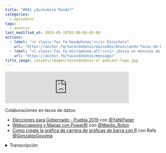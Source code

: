 ```yaml
---
title: "#001 ¿Quihubole Mundo?"
categories:
  - episodios
tags:
  - anuncio
last_modified_at: 2019-09-10T05:00:00-05:00
actions:
  - label: "<i class='fas fa-headphones'></i> Escúchalo"
    url: "https://anchor.fm/tacosdedatos/episodes/Anunciando-Tacos-de-Datos--el-podcast-e53gep/a-alpc7n"
  - label: "<i class='fas fa-microphone-alt'></i> ¡Envía un mensaje de voz!"
    url: "https://anchor.fm/tacosdedatos/message/"
title_image: /assets/images/tacosdedatos-el-podcast-logo.jpg
---
```


<iframe src="https://anchor.fm/tacosdedatos/embed/episodes/Quihubole-Mundo-e59bo4" height="102px" width="400px" frameborder="0" scrolling="no"></iframe>

Colaboraciones en tacos de datos:
* [Elecciones para Gobernado - Puebla 2019](https://tacosdedatos.com/elecciones-puebla-2019) con [@YaNiPaper](https://Twitter.com/YaNiPaper)
* [Webscrapping y Mapas con PowerBI](https://tacosdedatos.com/webscrapping-y-mapas-con-powerbi) con [@Manlio_Rolon](https://Twitter.com/Manlio_Rolon)
* [Como create la gráfica de carrera de gráficas de barra con R](https://tacosdedatos.com/como-hacer-carrera-de-barras-en-r) con Rafa [@GonzalezGouveia](https://Twitter.com/GonzalezGouveia)

<details>
    <summary> Transcripción </summary>

    Bienvenidas sean todas las personas y mascotas que nos sintonizan a esto que llamamos Tacos de Datos, el podcast. *papa papa papa paw*

    El podcast que habla de datos, de producir datos, de recolectar datos, de visualizar datos, de datos light, de datos al pastor, de datos con todo para llevar, de datos feministas, de datos socialmente responsables, de datos gluten free, de datos abiertos, de datos inclusivos...
<br>
    Pero antes de comenzar, quisiera presentarme porque lo más problable es que sea mi voz la que más escuchemos en este podcast y por cuestiones de seguridad personal nadie debería tener a un extraño hablando tan cerca de sus oídos

    Así que en este episodio contestaremos las 5 preguntas más básicas que existen: ¿Qué? ¿Cómo? ¿Cuándo? ¿Dónde? Y ¿Por qué?
<br>
    QUE ES TACOS DE DATOS
<br>
    Tacos de datos, el sitio web, es un espacio en la red donde uno puede aprender y enseñar sobre el análisis y la visualización de datos. Hasta el dia de hoy hemos tenido varias colaboraciones con varias personas en España, México, y aqui en California. Agregaremos enlaces a sus colaboraciones en las notas de este episodio y en tacosdedatos.fm. Han aportado tutoriales y artículos analizando y visualizando distintos datos o criticando de una manera constructiva visualizaciones de datos. 
    Pero más que un sitio en la red, tacos de datos es, la comunidad entera - es todas las personas que están oyendo este podcast y que nos siguen en las redes y participan en las rifas y comparten recursos en twitter y en el slack. 
<br>
    Cada vez que alguien me envia alguna pregunta y me etiqueta en twitter y la retuiteo - hay muchas personas de distintos niveles de experiencia apoyando y contestando dudas. Todas y todos han sido increíblemente generosos con su tiempo y sus recursos así que todos somos tacos de datos. Tacos de datos es esta comunidad. Todos nosotros, un taco solo. Un taco enorme, de datos y de personas.
<br>
    Tacos de datos el podcast es esto que estan escuchando - es lo mismo pero en versión auditiva. Y cada dos semanas - espero - compartiremos un episodio hablando sobre algún tema sobre el análisis y/o visualización de datos.
<br>
    COMO
<br>
    ¿Cómo encontrarnos? 
<br>
    En todas las redes sociales somos @tacosdedatos - en twitter, en instagram, en facebook. En el internet somos tacosdedatos.com - el sitio del podcast es tacosdedatos.fm
<br>
    ¿Cómo colaborar? 
<br>
    Si tienes hasta la mas minima curiosidad de como podrías publicar algún tutorial o un blog o alguna critica constructiva de alguna visualización que hayas encontrado y la quieres en tacosdedatos.com, envianos un correo electrónico a propuestas@tacosdedatos.com. 
<br>
    Es increíblemente sencillo. Después de enviar el correo discutimos un poco sobre tu idea, cual es el punto principal, que aprenderán quienes lo lean etc, etc. Nos mandas el texto y tu info, redes sociales, una foto de perfil una de fondo para tener bien chulo tu perfil de autora en tacosdedatos y pum apareces en el internet.
<br>
    ¿Cómo hice tacosdedatos?
<br>
    El codigo esta en github - puedes visitar github.com/tacos-de-datos para ver el código. Es una plantilla de jekyll, lo desplegamos con netlify. Es súper facil y gratis, todo esto es gratis. Lo único que pagué fue el dominio - doce dólares en google domains
<br>
    ¿Cómo grabo el podcast?
<br>
    Utilizó la plataforma Anchor la cual te da un montón de herramientas para grabar y distribuir tu podcast - oh mira qué coincidencia tenemos un pequeño comercial de Anchor donde puedes aprender más de sus servicios.
<br>
    CUANDO
<br>
    ¿Cuándo salgo por el pan? Jajaja no cierto - ¿cuándo sales por unas mante conchas?
    En que mundo vivimos en el que tenemos mante conchas. Yo creí que para el 2020 tendríamos carros que vuelan y estaríamos en marte pero solo tenemos mante conchas y el constante miedo al fin del mundo, chale.
<br>
    Oh ¿Cuándo comenzó tacos de datos? Tacos de datos apareció por primera vez en el internet en febrero del 2019.
<br>
    ¿Cuándo comenzó este podcast? Pos cuando crees - este es el primer episodio.
<br>
    Por cierto si estás escuchando este en el año 2029 búscame y te invito un café - la palabra secreta es datos al pastor.
<br>
    DONDE
<br>
    Tacos de datos existe en esta dimensión extraña llamada el internet - es un lugar donde las reglas del espacio y tiempo se doblan y todo sucede al mismo tiempo y nunca a la vez - es un lugar aterrador, la verdad .
<br>
    Ah yo. Yo, Sergio Sanchez Zavala aka @ChekosWH o @tacosdedatos - obviamente - Yo me encuentro en la Bahía de San Francisco, California. Soy originario de Tijuana, Baja California, México que tal vez conozcan por nuestra breve aparición en el episodio de tacos de carne asada Taco Chronicles de Netflix o por nuestro alto índice de violencia y homicidios PERO ahora me encuentro en la Bahia - trabajo en San Francisco como investigador de política pública de educación en California. Investigo temas de colegios comunitarios - los california community colleges -, temas de migración y temas de movilidad económica.
<br>
    POR QUE
<br>
    Todo comenzó por allá por el 2004, <br>
    yo era un novato cargando rap en mi aparato.
<br>
    Ah no ese es el Santa jaja
<br>
    este podcast en específico nace cuando José Manuel - uno de los seguidores de tacos de datos en Twitter mandó un tuit “@tacosdedatos y si te armas un podcasts?”
    Y yo lo retuitée diciendo que quien se inscribirá si hiciera un podcast y tuvo una recepción muy positiva así que aquí me tienen jaja ese es el “porqué” más sencillo y el porqué de este podcast. el porqué de tacos de datos es mucho más complicado y tomaría todo un episodio explicarlo. La manera más sencilla de explicarlo es, es la responsabilidad que tenemos todos de difundir el conocimiento y de ayudarnos los unos a los otros. Pero eso los explicaré más en alguna otra ocasión.
<br>
    BUENO PUES y con eso terminamos la sección. Ya saben quién soy, qué hacemos, porqué lo hacemos/ Ahora tomemos una de LAS MILLONES de preguntas que recibimos aquí por anchor.fm/tacosdedatos/message. Es message, si eres gringo entiendes.
<br>
    PREGUNTA DE ALAN, DE MONTERREY:
    ¿En qué o quienes te inspiraste para hacer tacos de datos?
<br>
    Un saludo a Alan hasta Monterrey, Nuevo León - se va armar .. o no se va armar ah no cierto
    quien me inspira o inspiró a hacer tacos de datos.
<br>    Directamente a este podcast (a tacos de datos) yo diría que Pizza de Dados, el podcast brasileiro de ciencia de datos. Es una inspiración muy directa. Obviamente el nombre es muy parecido. Tacos de datos es una versión más mexicana de pizza de dados. Son 3 científicos de datos que hacen entrevistas. Sacan un episodio una vez al mes. Deberían inscribirse en pizzadedados.com. 
<br>
    En lo personal una de las inspiraciones más grandes para estar en esto de difundir conocimiento es mi mamá - mi mamá es maestra en Tijuana. Y-y, mis abuelos no terminaron la primaria pero sus 11 hijos e hijas, todos tuvieron una educación. Y creciendo fue algo muy importante, fue algo muy-muy obvio para todos nosotros, que la educación era algo primordial para el mejoramiento de la vida de nosotros como individuos y de la sociedad en general.
<br>
    Entonces era casi que mi destino tratar de-de, o ser maestro o estudiar educación, que es lo que investigo en mi trabajo de 9 a 5. O hacer otras manisfestaciones de esta convicción (que es lo que esta siendo este podcast).
<br>
    En cuestión de que, que me inspiró a hacer todavía otro proyecto además de todos los otros proyectos que ya tengo - los que tengo en frio, que no han empezado, o mi trabajo. Es, mi chikibeibi, mi chikibeibi es naturalista aqui en un parque por donde vivimos. Aquí en la bahía de San Francisco. Hace lecciones para los niños de todas las edades, se encarga del parque, se encarga de organizar todos los eventos. Es imparable. Osea no para de trabajar. Se la pasa trabajando y siendo super eficiente 24/7 por semanas, por meses. Es imparable, entonces yo no me puedo rajar, yo ¿cómo me voy a quejar? jaja De que hay ya me cansé estuve todo el día en la oficina sentado y ella como que - osea estuve 8 horas en las montañas buscando una lagartija específica para llevarsela a mis niños. Entonces, esas son mis inspiraciones.
<br>
    Muchísimas gracias a Alan por su pregunta, envíen más preguntas a podcast@tacosdedatos.com, el correo electrónico, o directamente aquí en Anchor, en anchor.fm/tacosdedatos/message. Pueden grabarse directamente desde la aplicación y van a llegarme directamente sus audios. Recuerden en subscribirse en cualquier plataforma que nos esten escuchando. Estamos en Spotify, Google podcasts, Overcast, Apple Podcasts, Radio Public, PocketCasts. Un montón de aplicaciones que yo ni sabía que existían. Pero ahí estamos, denle 5 estrellas o "like". En Overcast creo que es nomás darle una estrella de que si te gustó o ninguna estrella de que no te gusto. ¿Qué más? ¿Qué más? ¿Qué más? Envienos ideas, audios, preguntas. Compartanlo. Con ese comercial de Anchor ya juntamos, ¿qué? ¿cómo un dólar? 24 más y podemos comprar un libro para rifar en twitter. ¿Qué libro esta- OH Alberto Cairo va a sacar "How Charts Lie", un libro sobre como mienten los gráficos y como la gente manipula gráficos y te enseñan algo que parece que te esta diciendo algo pero es otra cosa. Ese estaría bueno, va a salir en octubre 15, creo. Si juntamos suficiente dinero. Si ustedes comparten este episodio y los demás episodios, podríamos rifar ese en cuanto salga. Estaría muy bueno.
<br>
    En dos semanas vamos a tener el siguiente episodio. Tenemos agendada una entrevista súper, súper interesante sobre el análisis de redes sociales y como utilizarlo para detectar fraude en contratos públicos. Súper interesante. ¿Dónde lo habrán hecho? Si eres de México, tal vez conozcas de alguna especie de "estafa" que haya manipulado contratos públicos. No sé, no sé.
<br>
    ¡Hasta la próxima! Muchísimas gracias por escucharnos y por compartir esto. Decirle a todos sus amigos, amigues, amigas. Si tienen mascotas manden fotos de sus mascotas a @tacosdedatos en twitter.
<br>
    Ay'tamos.
<br>
    YAY.

</details>

